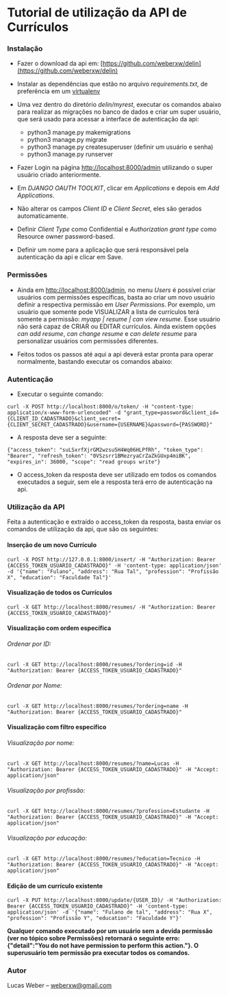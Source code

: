 # Tutorial de utilização da API de Currículos

### Instalação

* Fazer o download da api em: [https://github.com/weberxw/delin](https://github.com/weberxw/delin)
* Instalar as dependências que estão no arquivo *requirements.txt*, de preferência em um [virtualenv](https://virtualenv.pypa.io/en/latest/)
* Uma vez dentro do diretório *delin/myrest*, executar os comandos abaixo para realizar as migrações no banco de dados e criar um super usuário, que será usado para acessar a interface de autenticação da api:
    * python3 manage.py makemigrations
    * python3 manage.py migrate
    * python3 manage.py createsuperuser (definir um usuário e senha)
    * python3 manage.py runserver

* Fazer Login na página [http://localhost:8000/admin](http://localhost:8000/admin) utilizando o super usuário criado anteriormente.
* Em *DJANGO OAUTH TOOLKIT*, clicar em *Applications* e depois em *Add Applications*.
* Não alterar os campos *Client ID* e *Client Secret*, eles são gerados automaticamente.
* Definir *Client Type* como Confidential e *Authorization grant type* como Resource owner password-based.
* Definir um nome para a aplicação que será responsável pela autenticação da api e clicar em Save.


### Permissões

* Ainda em [http://localhost:8000/admin](http://localhost:8000/admin), no menu *Users* é possível criar usuários com permissões específicas, basta ao criar um novo usuário definir a respectiva permissão em *User Permissions*. Por exemplo, um usuário que somente pode VISUALIZAR a lista de currículos terá somente a permissão: *myapp | resume | can view resume*. Esse usuário não será capaz de CRIAR ou EDITAR currículos. Ainda existem opções *can add resume*, *can change resume* e *can delete resume* para personalizar usuários com permissões diferentes.

* Feitos todos os passos até aqui a api deverá estar pronta para operar normalmente, bastando executar os comandos abaixo:

### Autenticação

* Executar o seguinte comando:
```
curl -X POST http://localhost:8000/o/token/ -H "content-type: application/x-www-form-urlencoded" -d "grant_type=password&client_id={CLIENT_ID_CADASTRADO}&client_secret={CLIENT_SECRET_CADASTRADO}&username={USERNAME}&password={PASSWORD}"
```

* A resposta deve ser a seguinte:
```
{"access_token": "suLSxrfXjrGM2wzsu5H4Wq06HLPfRh", "token_type": "Bearer", "refresh_token": "0VSzsrr1BMezryaCrZaZkGUxp4miBK", "expires_in": 36000, "scope": "read groups write"}
```

* O  access_token da resposta deve ser utilizado em todos os comandos executados a seguir, sem ele a resposta terá erro de autenticação na api.




### Utilização da API

Feita a autenticação e extraído o access_token da resposta, basta enviar os comandos de utilização da api, que são os seguintes:

#### Inserção de um novo Currículo
```
curl -X POST http://127.0.0.1:8000/insert/ -H "Authorization: Bearer {ACCESS_TOKEN_USUARIO_CADASTRADO}" -H 'content-type: application/json' -d '{"name": "Fulano", "address": "Rua Tal", "profession": "Profissão X", "education": "Faculdade Tal"}'
```

#### Visualização de todos os Currículos
```
curl -X GET http://localhost:8000/resumes/ -H "Authorization: Bearer {ACCESS_TOKEN_USUARIO_CADASTRADO}"
```

#### Visualização com ordem específica

###### Ordenar por ID: 
```
curl -X GET http://localhost:8000/resumes/?ordering=id -H "Authorization: Bearer {ACCESS_TOKEN_USUARIO_CADASTRADO}"
```
###### Ordenar por Nome:
```
curl -X GET http://localhost:8000/resumes/?ordering=name -H "Authorization: Bearer {ACCESS_TOKEN_USUARIO_CADASTRADO}"
```

#### Visualização com filtro específico

###### Visualização por nome:
```
curl -X GET http://localhost:8000/resumes/?name=Lucas -H "Authorization: Bearer {ACCESS_TOKEN_USUARIO_CADASTRADO}" -H "Accept: application/json"
```
###### Visualização por profissão:
```
curl -X GET http://localhost:8000/resumes/?profession=Estudante -H "Authorization: Bearer {ACCESS_TOKEN_USUARIO_CADASTRADO}" -H "Accept: application/json"
```
###### Visualização por educação:
```
curl -X GET http://localhost:8000/resumes/?education=Tecnico -H "Authorization: Bearer {ACCESS_TOKEN_USUARIO_CADASTRADO}" -H "Accept: application/json"
```

#### Edição de um currículo existente
```
curl -X PUT http://localhost:8000/update/{USER_ID}/ -H "Authorization: Bearer {ACCESS_TOKEN_USUARIO_CADASTRADO}" -H 'content-type: application/json' -d '{"name": "Fulano de tal", "address": "Rua X", "profession": "Profissão Y", "education": "Faculdade Y"}'
```
**Qualquer comando executado por um usuário sem a devida permissão (ver no tópico sobre Permissões) retornará o seguinte erro: {"detail":"You do not have permission to perform this action."}. O superusuário tem permissão pra executar todos os comandos.**


### Autor

Lucas Weber – weberxw@gmail.com